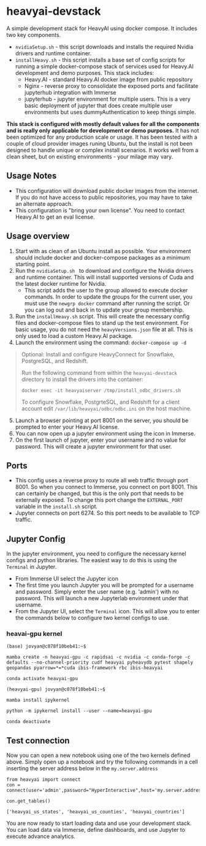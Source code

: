 # heavyai-devstack
A simple development stack for HeavyAI using docker compose.  It includes two key components.
- ```nvidiaSetup.sh``` - this script downloads and installs the required Nvidia drivers and runtime container.
- ```installHeavy.sh``` - this script installs a base set of config scripts for running a simple docker-compose stack of services used for Heavy.AI development and demo purposes.  This stack includes:
    - Heavy.AI - standard Heavy.AI docker image from public repository
    - Nginx - reverse proxy to consolidate the exposed ports and facilitate jupyterhub integration with Immerse
    - jupyterhub - jupyter environment for multiple users.  This is a very basic deployment of jupyter that does create multiple user environments but uses dummyAuthentication to keep things simple.

**This stack is configured with mostly default values for all the components and is really only applicable for development or demo purposes.**  It has not been optimized for any production scale or usage.  It has been tested with a couple of cloud provider images runing Ubuntu, but the install is not been designed to handle unique or complex install scenarios.  It works well from a clean sheet, but on existing environments - your milage may vary.

## Usage Notes
- This configuration will download public docker images from the internet.  If you do not have access to public repositories, you may have to take an alternate approach.
- This configuration is "bring your own license".  You need to contact Heavy.AI to get an eval license.

## Usage overview
1. Start with as clean of an Ubuntu install as possible.  Your environment should include docker and docker-compose packages as a minimum starting point.
2. Run the ```nvidiaSetup.sh ``` to download and configure the Nvidia drivers and runtime container.  This will install supported versions of Cuda and the latest docker runtime for Nvidia.
    - This script adds the user to the group allowed to execute docker commands.  In order to update the groups for the current user, you must use the ```newgrp docker``` command after running the script.  Or you can log out and back in to update your group membership.
3. Run the ```installHeavy.sh``` script.  This will create the necessary config files and docker-compose files to stand up the test environment.  For basic usage, you do not need the ```heavyVersions.json``` file at all.  This is only used to load a custom Heavy.AI package.
4. Launch the environment using the command:
`docker-compose up -d`
>Optional: Install and configure HeavyConnect for Snowflake, PostgreSQL, and Redshift.
> 
> Run the following command from within the `heavyai-devstack` directory to install the drivers into the container:
> ```
> docker exec -it heavyaiserver /tmp/install_odbc_drivers.sh
> ``` 
> To configure Snowflake, PostgrteSQL, and Redshift for a client account edit `/var/lib/heavyai/odbc/odbc.ini` on the host machine. 
5. Launch a browser pointing at port 8001 on the server, you should be prompted to enter your Heavy.AI license.
6. You can now open up a jupyter environment using the icon in Immerse.
7. On the first launch of jupyter, enter your username and no value for password.  This will create a jupyter environment for that user.

## Ports
- This config uses a reverse proxy to route all web traffic through port 8001.  So when you connect to Immerse, you connect on port 8001.  This can certainly be changed, but this is the only port that needs to be externally exposed.  To change this port change the `EXTERNAL_PORT` variable in the `install.sh` script.
- Jupyter connects on port 6274.  So this port needs to be available to TCP traffic.

## Jupyter Config
In the jupyter environment, you need to configure the necessary kernel configs and python libraries.  The easiest way to do this is using the `Terminal` in Jupyter.  
- From Immerse UI select the Jupyter icon
- The first time you launch Jupyter you will be prompted for a username and password.  Simply enter the user name (e.g. 'admin') with no password.  This will launch a new Jupyterlab environment under that username. 
- From the Jupyter UI, select the `Terminal` icon.  This will allow you to enter the commands below to configure two kernel configs to use.
<!---
### heavyai-cpu kernel
bash   
(base) jovyan@c078f10beb41:~$ ```mamba create -n heavyai-cpu -c conda-forge -c defaults   --no-channel-priority heavyai pyheavydb pytest shapely geopandas ibis-framework rbc ibis-heavyai```

(base) jovyan@c078f10beb41:~$ ```conda activate heavyai-cpu```

(heavyai-cpu) jovyan@c078f10beb41:~$ ```mamba install ipykernel```

(heavyai-cpu) jovyan@c078f10beb41:~$ ```python -m ipykernel install --user --name=heavyai-cpu```

(heavyai-cpu) jovyan@c078f10beb41:~$ ```conda deactivate```
--->

### heavai-gpu kernel

`(base) jovyan@c078f10beb41:~$`

```
mamba create -n heavyai-gpu -c rapidsai -c nvidia -c conda-forge -c defaults --no-channel-priority cudf heavyai pyheavydb pytest shapely geopandas pyarrow=*=*cuda ibis-framework rbc ibis-heavyai
```

 ```
 conda activate heavyai-gpu
 ```

`(heavyai-gpu) jovyan@c078f10beb41:~$`

```
mamba install ipykernel
```

```
python -m ipykernel install --user --name=heavyai-gpu
```

```
conda deactivate
```

## Test connection
Now you can open a new notebook using one of the two kernels defined above.  Simply open up a notebook and try the following commands in a cell inserting the server address below in the `my.server.address`
```
from heavyai import connect
con = connect(user='admin',password="HyperInteractive",host='my.server.address',dbname='heavyai',port='6274',protocol='binary')

con.get_tables()

['heavyai_us_states', 'heavyai_us_counties', 'heavyai_countries']
```



You are now ready to start loading data and use your development stack.  You can load data via Immerse, define dashboards, and use Jupyter to execute advance analytics.